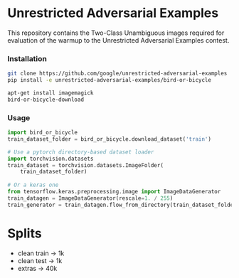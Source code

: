 # Unrestricted Adversarial Examples

This repository contains the Two-Class Unambiguous images required for evaluation of the warmup to the Unrestricted Adversarial Examples contest.


### Installation
```bash
git clone https://github.com/google/unrestricted-adversarial-examples
pip install -e unrestricted-adversarial-examples/bird-or-bicycle

apt-get install imagemagick
bird-or-bicycle-download
```

### Usage
```python
import bird_or_bicycle 
train_dataset_folder = bird_or_bicycle.download_dataset('train')

# Use a pytorch directory-based dataset loader
import torchvision.datasets
train_dataset = torchvision.datasets.ImageFolder(
    train_dataset_folder)
    
# Or a keras one
from tensorflow.keras.preprocessing.image import ImageDataGenerator
train_datagen = ImageDataGenerator(rescale=1. / 255)
train_generator = train_datagen.flow_from_directory(train_dataset_folder)
```

# Splits

- clean train -> 1k
- clean test -> 1k
- extras -> 40k